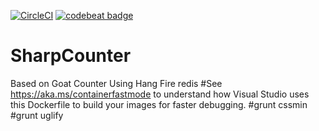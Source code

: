 [![CircleCI](https://circleci.com/gh/RedGhoul/AvaAnalytics.svg?style=svg)](https://circleci.com/gh/RedGhoul/AvaAnalytics)
[![codebeat badge](https://codebeat.co/badges/3d66a803-5c95-45c5-a962-3139cce80de7)](https://codebeat.co/projects/github-com-redghoul-avaanalytics-master)

# SharpCounter

Based on Goat Counter
Using Hang Fire
redis
#See https://aka.ms/containerfastmode to understand how Visual Studio uses this Dockerfile to build your images for faster debugging.
#grunt cssmin
#grunt uglify
